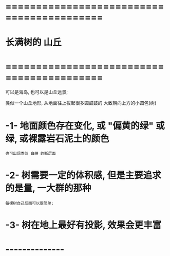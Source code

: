 

# ========================================== #
#             长满树的 山丘
# ========================================== #
可以是海岛, 也可以是山丘远景;

类似一个山丘地形, 从地面往上拔起很多圆鼓鼓的 大致朝向上方的小圆包(树)


# -1- 地面颜色存在变化, 或 "偏黄的绿" 或 绿, 或裸露岩石泥土的颜色
    也可出现类似 白峡 的断层面

# -2- 树需要一定的体积感, 但是主要追求的是量, 一大群的那种
    每棵树自己反而可以很简单;

# -3- 树在地上最好有投影, 效果会更丰富

# --------------





































